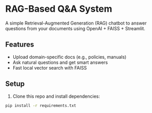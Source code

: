 # RAG-Based Q&A System
A simple Retrieval-Augmented Generation (RAG) chatbot to answer questions from your documents using OpenAI + FAISS + Streamlit.

## Features
- Upload domain-specific docs (e.g., policies, manuals)
- Ask natural questions and get smart answers
- Fast local vector search with FAISS

## Setup
1. Clone this repo and install dependencies:
```bash
pip install -r requirements.txt
